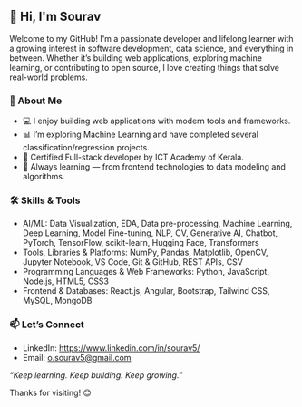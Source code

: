 ## 👋 Hi, I'm Sourav 
Welcome to my GitHub! I'm a passionate developer and lifelong learner with a growing interest in software development, data science, and everything in between. Whether it’s building web applications, exploring machine learning, or contributing to open source, I love creating things that solve real-world problems.

### 🚀 About Me

- 💻 I enjoy building web applications with modern tools and frameworks.
- 📊 I’m exploring Machine Learning and have completed several classification/regression projects.
- 🧠 Certified Full-stack developer by ICT Academy of Kerala.
- 🌱 Always learning — from frontend technologies to data modeling and algorithms.
  
### 🛠️ Skills & Tools

- AI/ML: Data Visualization, EDA, Data pre-processing, Machine Learning, Deep Learning, Model Fine-tuning, NLP, CV, Generative AI, Chatbot, PyTorch, TensorFlow, scikit-learn, Hugging Face, Transformers
- Tools, Libraries & Platforms: NumPy, Pandas, Matplotlib, OpenCV, Jupyter Notebook, VS Code, Git & GitHub, REST APIs, CSV
- Programming Languages & Web Frameworks: Python, JavaScript, Node.js, HTML5, CSS3
- Frontend & Databases: React.js, Angular, Bootstrap, Tailwind CSS, MySQL, MongoDB  

### 📫 Let’s Connect  

- LinkedIn: https://www.linkedin.com/in/sourav5/
- Email: o.sourav5@gmail.com

*“Keep learning. Keep building. Keep growing.”*

Thanks for visiting! 😊
